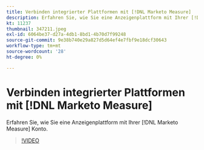 ```yaml
---
title: Verbinden integrierter Plattformen mit [!DNL Marketo Measure]
description: Erfahren Sie, wie Sie eine Anzeigenplattform mit Ihrer [!DNL Marketo Measure] Konto.
kt: 11237
thumbnail: 347211.jpeg
exl-id: 6064be37-d27a-4db1-8bd1-4b70d7f99248
source-git-commit: 9e38b740e29a827d5d64ef4e7fbf9e18dcf30643
workflow-type: tm+mt
source-wordcount: '28'
ht-degree: 0%

---
```


# Verbinden integrierter Plattformen mit [!DNL Marketo Measure]

Erfahren Sie, wie Sie eine Anzeigenplattform mit Ihrer [!DNL Marketo Measure] Konto.

>[!VIDEO](https://video.tv.adobe.com/v/347211/?quality=12&learn=on)
